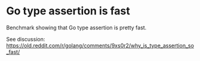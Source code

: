 # Go type assertion is fast

Benchmark showing that Go type assertion is pretty fast.

See discussion: https://old.reddit.com/r/golang/comments/9xs0r2/why_is_type_assertion_so_fast/